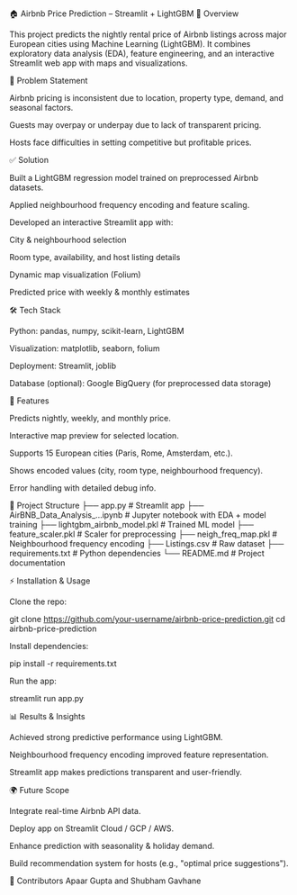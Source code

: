 🏠 Airbnb Price Prediction – Streamlit + LightGBM
📌 Overview

This project predicts the nightly rental price of Airbnb listings across major European cities using Machine Learning (LightGBM).
It combines exploratory data analysis (EDA), feature engineering, and an interactive Streamlit web app with maps and visualizations.

🎯 Problem Statement

Airbnb pricing is inconsistent due to location, property type, demand, and seasonal factors.

Guests may overpay or underpay due to lack of transparent pricing.

Hosts face difficulties in setting competitive but profitable prices.

✅ Solution

Built a LightGBM regression model trained on preprocessed Airbnb datasets.

Applied neighbourhood frequency encoding and feature scaling.

Developed an interactive Streamlit app with:

City & neighbourhood selection

Room type, availability, and host listing details

Dynamic map visualization (Folium)

Predicted price with weekly & monthly estimates

🛠️ Tech Stack

Python: pandas, numpy, scikit-learn, LightGBM

Visualization: matplotlib, seaborn, folium

Deployment: Streamlit, joblib

Database (optional): Google BigQuery (for preprocessed data storage)

🚀 Features

Predicts nightly, weekly, and monthly price.

Interactive map preview for selected location.

Supports 15 European cities (Paris, Rome, Amsterdam, etc.).

Shows encoded values (city, room type, neighbourhood frequency).

Error handling with detailed debug info.

📂 Project Structure
├── app.py                         # Streamlit app
├── AirBNB_Data_Analysis_...ipynb  # Jupyter notebook with EDA + model training
├── lightgbm_airbnb_model.pkl      # Trained ML model
├── feature_scaler.pkl             # Scaler for preprocessing
├── neigh_freq_map.pkl             # Neighbourhood frequency encoding
├── Listings.csv                   # Raw dataset
├── requirements.txt               # Python dependencies
└── README.md                      # Project documentation

⚡ Installation & Usage

Clone the repo:

git clone https://github.com/your-username/airbnb-price-prediction.git
cd airbnb-price-prediction


Install dependencies:

pip install -r requirements.txt


Run the app:

streamlit run app.py

📊 Results & Insights

Achieved strong predictive performance using LightGBM.

Neighbourhood frequency encoding improved feature representation.

Streamlit app makes predictions transparent and user-friendly.

🌍 Future Scope

Integrate real-time Airbnb API data.

Deploy app on Streamlit Cloud / GCP / AWS.

Enhance prediction with seasonality & holiday demand.

Build recommendation system for hosts (e.g., "optimal price suggestions").

🙌 Contributors
Apaar Gupta and Shubham Gavhane
